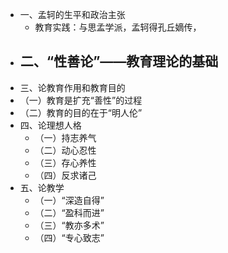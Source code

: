 - 一、孟轲的生平和政治主张
	- 教育实践：与思孟学派，孟轲得孔丘嫡传，
- 二、“性善论”——教育理论的基础
	-
- 三、论教育作用和教育目的
- （一）教育是扩充“善性”的过程
- （二）教育的目的在于“明人伦”
- 四、论理想人格
	- （一）持志养气
	- （二）动心忍性
	- （三）存心养性
	- （四）反求诸己
- 五、论教学
	- （一）“深造自得”
	- （二）“盈科而进”
	- （三）“教亦多术”
	- （四）“专心致志”